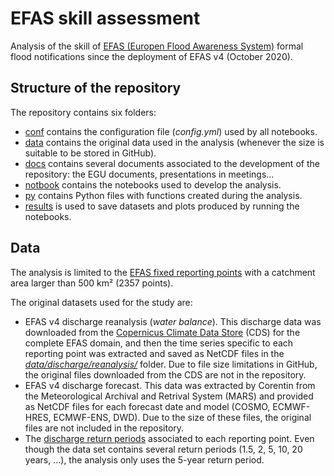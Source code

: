 # EFAS skill assessment

Analysis of the skill of [EFAS (Europen Flood Awareness System)](https://www.efas.eu/en) formal flood notifications since the deployment of EFAS v4 (October 2020).

## Structure of the repository

The repository contains six folders:

* [conf](https://github.com/casadoj/EFAS_skill/tree/cleaning/conf) contains the configuration file (_config.yml_) used by all notebooks.
* [data](https://github.com/casadoj/EFAS_skill/tree/cleaning/data) contains the original data used in the analysis (whenever the size is suitable to be stored in GitHub).
* [docs](https://github.com/casadoj/EFAS_skill/tree/cleaning/docs) contains several documents associated to the development of the repository: the EGU documents, presentations in meetings...
* [notbook](https://github.com/casadoj/EFAS_skill/tree/cleaning/notebook) contains the notebooks used to develop the analysis.
* [py](https://github.com/casadoj/EFAS_skill/tree/cleaning/py) contains Python files with functions created during the analysis.
* [results](https://github.com/casadoj/EFAS_skill/tree/cleaning/results) is used to save datasets and plots produced by running the notebooks.

## Data

The analysis is limited to the [EFAS fixed reporting points](https://github.com/casadoj/EFAS_skill/blob/cleaning/data/reporting_points/Station-2022-10-27v12.csv) with a catchment area larger than 500 km² (2357 points).

The original datasets used for the study are:

* EFAS v4 discharge reanalysis (_water balance_). This discharge data was downloaded from the [Copernicus Climate Data Store](https://cds.climate.copernicus.eu/#!/home) (CDS) for the complete EFAS domain, and then the time series specific to each reporting point was extracted and saved as NetCDF files in the [_data/discharge/reanalysis/_](https://github.com/casadoj/EFAS_skill/tree/cleaning/data/discharge/reanalysis) folder. Due to file size limitations in GitHub, the original files downloaded from the CDS are not in the repository.
* EFAS v4 discharge forecast. This data was extracted by Corentin from the Meteorological Archival and Retrival System (MARS) and provided as NetCDF files for each forecast date and model (COSMO, ECMWF-HRES, ECMWF-ENS, DWD). Due to the size of these files, the original files are not included in the repository.
* The [discharge return periods](https://github.com/casadoj/EFAS_skill/blob/cleaning/data/thresholds/return_levels.nc) associated to each reporting point. Even though the data set contains several return periods (1.5, 2, 5, 10, 20 years, ...), the analysis only uses the 5-year return period.






